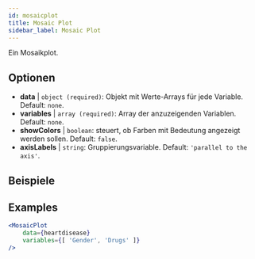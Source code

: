 ```yaml
---
id: mosaicplot
title: Mosaic Plot
sidebar_label: Mosaic Plot
---
```


Ein Mosaikplot.

## Optionen

* __data__ | `object (required)`: Objekt mit Werte-Arrays für jede Variable. Default: `none`.
* __variables__ | `array (required)`: Array der anzuzeigenden Variablen. Default: `none`.
* __showColors__ | `boolean`: steuert, ob Farben mit Bedeutung angezeigt werden sollen. Default: `false`.
* __axisLabels__ | `string`: Gruppierungsvariable. Default: `'parallel to the axis'`.


## Beispiele

## Examples

```jsx live
<MosaicPlot
    data={heartdisease} 
    variables={[ 'Gender', 'Drugs' ]}
/>
```
